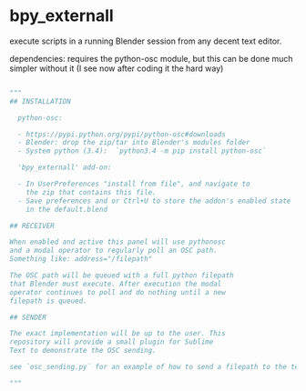 # bpy_externall
execute scripts in a running Blender session from any decent text editor.

dependencies:  requires the python-osc module, but this can be done much simpler without it (I see now after coding it the hard way)

```python

"""
## INSTALLATION 

  python-osc:

  - https://pypi.python.org/pypi/python-osc#downloads
  - Blender: drop the zip/tar into Blender's modules folder
  - System python (3.4):  `python3.4 -m pip install python-osc`

  'bpy_externall' add-on:

  - In UserPreferences "install from file", and navigate to 
    the zip that contains this file.
  - Save preferences and or Ctrl+U to store the addon's enabled state
    in the default.blend

## RECEIVER

When enabled and active this panel will use pythonosc
and a modal operator to regularly poll an OSC path.
Something like: address="/filepath"

The OSC path will be queued with a full python filepath
that Blender must execute. After execution the modal
operator continues to poll and do nothing until a new
filepath is queued.

## SENDER

The exact implementation will be up to the user. This
repository will provide a small plugin for Sublime
Text to demonstrate the OSC sending.

see `osc_sending.py` for an example of how to send a filepath to the temp.

"""

```
